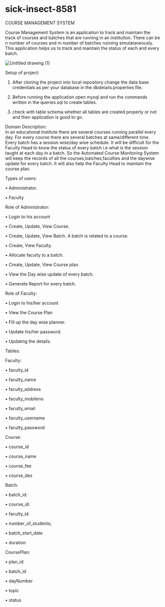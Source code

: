 # sick-insect-8581
COURSE MANAGEMENT SYSTEM

Course Management System is an application to track and maintain the track of courses and batches that are running in an institution. 
There can be n number of courses and m number of batches running simulataneously.
This application helps us to track and maintain the status of each and every batch.

![Untitled drawing (1)](https://user-images.githubusercontent.com/112754517/221499389-a19b5a34-0854-4931-9e7e-9a6eecaa2d6e.png)

Setup of project:

1) After cloning the project into local repository change the data base credentials as per your database in the dbdetails.properties file.

2) Before running the application open mysql and run the commands written in the queries.sql to create tables.

3) check with table schema whether all tables are created properly or not and then application is good to go.

Domain Description: <br>
In an educational Institute there are several courses running parallel every day. For every course there are several batches at same/different time. Every batch has a session wise/day wise schedule. It will be difficult for the Faculty Head to know the status of every batch i.e what is the session taught at each day in a batch. So the Automated Course Monitoring System will keep the records of all the courses,batches,faculties and the daywise update for every batch. It will also help the Faculty Head to maintain the course plan.

Types of users:
<br>

• Administrator.

• Faculty

Role of Administrator:
<br>

• Login to his account

• Create, Update, View Course.

• Create, Update, View Batch. A batch is related to a course.

• Create, View Faculty.

• Allocate faculty to a batch.

• Create, Update, View Course plan.

• View the Day wise update of every batch.

• Generate Report for every batch.

Role of Faculty:
<br>

• Login to his/her account

• View the Course Plan

• Fill up the day wise planner.

• Update his/her password.

• Updating the details.

Tables:
<br>

Faculty:
<br>

• faculty_id

• faculty_name

• faculty_address

• faculty_mobileno

• faculty_email

• faculty_username

• faculty_password

Course: 
<br>

• course_id

• course_name

• course_fee

• course_des

Batch:
<br>

• batch_id:

• course_id:

• faculty_id:

• number_of_students;

• batch_start_date

• duration

CoursePlan:

• plan_id

• batch_id

• dayNumber

• topic

• status
